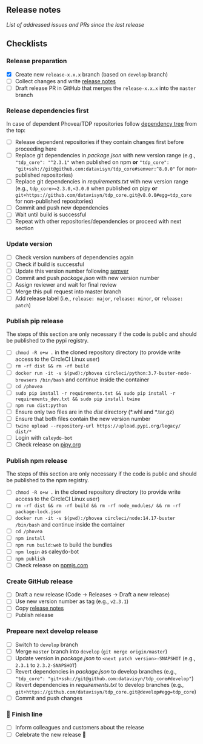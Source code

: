 ## Release notes

*List of addressed issues and PRs since the last release*


## Checklists

### Release preparation

* [x] Create new `release-x.x.x` branch (based on `develop` branch)
* [ ] Collect changes and write [release notes](#release-notes)
* [ ] Draft release PR in GitHub that merges the `release-x.x.x` into the `master` branch

### Release dependencies first

In case of dependent Phovea/TDP repositories follow [dependency tree](https://wiki.datavisyn.io/phovea/fundamentals/development-process#dependency-hierarchy) from the top:

* [ ] Release dependent repositories if they contain changes first before proceeding here
* [ ] Replace git dependencies in *package.json* with new version range (e.g., `"tdp_core": "^2.3.1"` when published on npm **or** `"tdp_core": "git+ssh://git@github.com:datavisyn/tdp_core#semver:^8.0.0"` for non-published repositories)
* [ ] Replace git dependencies in *requirements.txt* with new version range (e.g., `tdp_core>=2.3.0,<3.0.0` when published on pipy **or** `git+https://github.com/datavisyn/tdp_core.git@v8.0.0#egg=tdp_core` for non-published repositories)
* [ ] Commit and push new dependencies
* [ ] Wait until build is successful
* [ ] Repeat with other repositories/dependencies or proceed with next section

### Update version

* [ ] Check version numbers of dependencies again
* [ ] Check if build is successful
* [ ] Update this version number following [semver](https://semver.org)
* [ ] Commit and push *package.json* with new version number
* [ ] Assign reviewer and wait for final review
* [ ] Merge this pull request into master branch
* [ ] Add release label (i.e., `release: major`, `release: minor`, or `release: patch`)

### Publish pip release

The steps of this section are only necessary if the code is public and should be published to the pypi registry.

* [ ] `chmod -R o+w .` in the cloned repository directory (to provide write access to the CircleCI Linux user)
* [ ] `rm -rf dist && rm -rf build`
* [ ] `docker run -it -v $(pwd):/phovea circleci/python:3.7-buster-node-browsers /bin/bash` and continue inside the container
* [ ] `cd /phovea`
* [ ] `sudo pip install -r requirements.txt && sudo pip install -r requirements_dev.txt && sudo pip install twine`
* [ ] `npm run dist:python`
* [ ] Ensure only two files are in the *dist* directory (*.whl and *.tar.gz)
* [ ] Ensure that both files contain the new version number
* [ ] `twine upload --repository-url https://upload.pypi.org/legacy/ dist/*`
* [ ] Login with `caleydo-bot`
* [ ] Check release on [pipy.org](https://pypi.org/)

### Publish npm release

The steps of this section are only necessary if the code is public and should be published to the npm registry.

* [ ] `chmod -R o+w .` in the cloned repository directory (to provide write access to the CircleCI Linux user)
* [ ] `rm -rf dist && rm -rf build && rm -rf node_modules/ && rm -rf package-lock.json`
* [ ] `docker run -it -v $(pwd):/phovea circleci/node:14.17-buster /bin/bash` and continue inside the container
* [ ] `cd /phovea`
* [ ] `npm install`
* [ ] `npm run build:web` to build the bundles
* [ ] `npm login` as caleydo-bot
* [ ] `npm publish`
* [ ] Check release on [npmjs.com](https://www.npmjs.com)

### Create GitHub release

* [ ] Draft a new release (Code -> Releases -> Draft a new release)
* [ ] Use new version number as tag (e.g., `v2.3.1`)
* [ ] Copy [release notes](#release-notes)
* [ ] Publish release

### Prepeare next develop release

* [ ] Switch to `develop` branch
* [ ] Merge `master` branch into `develop` (`git merge origin/master`)
* [ ] Update version in *package.json* to `<next patch version>-SNAPSHOT` (e.g., `2.3.1` to `2.3.2-SNAPSHOT`)
* [ ] Revert dependencies in *package.json* to develop branches (e.g., `"tdp_core": "git+ssh://git@github.com:datavisyn/tdp_core#develop"`)
* [ ] Revert dependencies in *requirements.txt* to develop branches (e.g., `git+https://github.com/datavisyn/tdp_core.git@develop#egg=tdp_core`)
* [ ] Commit and push changes
 
### 🏁 Finish line

* [ ] Inform colleagues and customers about the release
* [ ] Celebrate the new release 🥳
